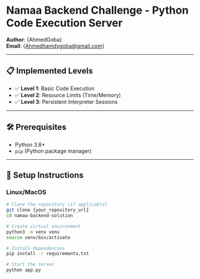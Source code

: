 # Namaa Backend Challenge - Python Code Execution Server  
**Author**: {AhmedGoba}  
**Email**: {Ahmedhamdygoba@gmail.com}  

---

## 📋 **Implemented Levels**  
- ✅ **Level 1**: Basic Code Execution  
- ✅ **Level 2**: Resource Limits (Time/Memory)  
- ✅ **Level 3**: Persistent Interpreter Sessions  

---

## 🛠️ **Prerequisites**  
- Python 3.8+  
- `pip` (Python package manager)  

---

## 🚀 **Setup Instructions**  

### **Linux/MacOS**  
```bash
# Clone the repository (if applicable)
git clone {your_repository_url}
cd namaa-backend-solution

# Create virtual environment
python3 -m venv venv
source venv/bin/activate

# Install dependencies
pip install -r requirements.txt

# Start the server
python app.py
